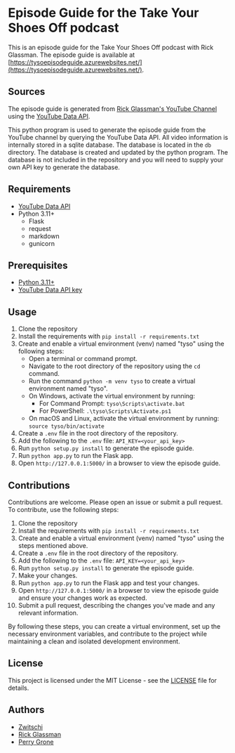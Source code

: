 # Episode Guide for the Take Your Shoes Off podcast

This is an episode guide for the Take Your Shoes Off podcast with Rick Glassman. The episode guide is available at [https://tysoepisodeguide.azurewebsites.net/](https://tysoepisodeguide.azurewebsites.net/).

## Sources

The episode guide is generated from [Rick Glassman's YouTube Channel](https://www.youtube.com/@rickglassman) using the [YouTube Data API](https://developers.google.com/youtube).

This python program is used to generate the episode guide from the YouTube channel by querying the YouTube Data API. All video information is internally stored in a sqlite database. The database is located in the `db` directory. The database is created and updated by the python program. The database is not included in the repository and you will need to supply your own API key to generate the database.

## Requirements

* [YouTube Data API](https://developers.google.com/youtube)
* Python 3.11+
    * Flask
    * request
    * markdown
    * gunicorn

## Prerequisites

* [Python 3.11+](https://www.python.org/downloads/)
* [YouTube Data API key](https://developers.google.com/youtube/v3/getting-started)
## Usage

1. Clone the repository
2. Install the requirements with `pip install -r requirements.txt`
3. Create and enable a virtual environment (venv) named "tyso" using the following steps:
    - Open a terminal or command prompt.
    - Navigate to the root directory of the repository using the `cd` command.
    - Run the command `python -m venv tyso` to create a virtual environment named "tyso".
    - On Windows, activate the virtual environment by running: 
      - For Command Prompt: `tyso\Scripts\activate.bat`
      - For PowerShell: `.\tyso\Scripts\Activate.ps1`
    - On macOS and Linux, activate the virtual environment by running: `source tyso/bin/activate`
4. Create a `.env` file in the root directory of the repository.
5. Add the following to the `.env` file: `API_KEY=<your_api_key>`
6. Run `python setup.py install` to generate the episode guide.
7. Run `python app.py` to run the Flask app.
8. Open `http://127.0.0.1:5000/` in a browser to view the episode guide.

## Contributions

Contributions are welcome. Please open an issue or submit a pull request.
To contribute, use the following steps:

1. Clone the repository
2. Install the requirements with `pip install -r requirements.txt`
3. Create and enable a virtual environment (venv) named "tyso" using the steps mentioned above.
4. Create a `.env` file in the root directory of the repository.
5. Add the following to the `.env` file: `API_KEY=<your_api_key>`
6. Run `python setup.py install` to generate the episode guide.
7. Make your changes.
8. Run `python app.py` to run the Flask app and test your changes.
9. Open `http://127.0.0.1:5000/` in a browser to view the episode guide and ensure your changes work as expected.
10. Submit a pull request, describing the changes you've made and any relevant information.

By following these steps, you can create a virtual environment, set up the necessary environment variables, and contribute to the project while maintaining a clean and isolated development environment.

## License

This project is licensed under the MIT License - see the [LICENSE](LICENSE) file for details.

## Authors

* [Zwitschi](https://zwitschi.net)
* [Rick Glassman](https://rickglassman.com)
* [Perry Grone](https://www.harryandmarv.co)
